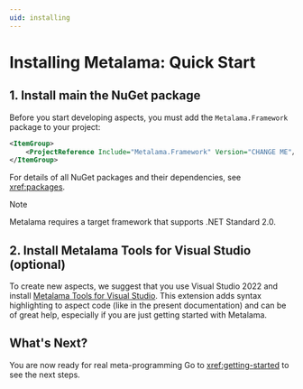 ```yaml
---
uid: installing
---
```


# Installing Metalama: Quick Start

## 1. Install main the NuGet package

Before you start developing aspects, you must add the `Metalama.Framework` package to your project:

```xml
<ItemGroup>
    <ProjectReference Include="Metalama.Framework" Version="CHANGE ME"/>
</ItemGroup>    
```

For details of all NuGet packages and their dependencies, see <xref:packages>.

>[!NOTE]
>Metalama requires a target framework that supports .NET Standard 2.0.

## 2. Install Metalama Tools for Visual Studio (optional)

To create new aspects, we suggest that you use Visual Studio 2022 and install [Metalama Tools for Visual Studio](https://marketplace.visualstudio.com/items?itemName=PostSharpTechnologies.metalama). This extension adds syntax highlighting to aspect code (like in the present documentation) and can be of great help, especially if you are just getting started with Metalama.

## What's Next?

You are now ready for real meta-programming Go to <xref:getting-started> to see the next steps.
